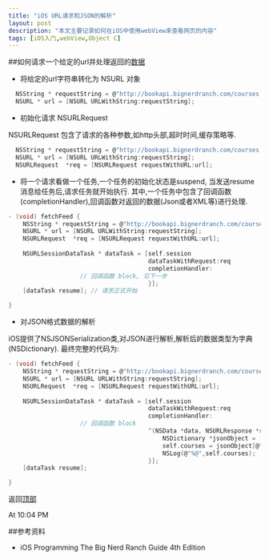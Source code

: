 ```yaml
---
title: "iOS URL请求和JSON的解析"
layout: post
description: "本文主要记录如何在iOS中使用webView来查看网页的内容"
tags: [iOS入门,webView,Object C]
---
```

##如何请求一个给定的url并处理返回的[数据](id:top)

*  将给定的url字符串转化为 NSURL 对象

```c
  NSString * requestString = @"http://bookapi.bignerdranch.com/courses.json";
  NSURL * url = [NSURL URLWithString:requestString];
```

*  初始化请求 NSURLRequest

NSURLRequest 包含了请求的各种参数,如http头部,超时时间,缓存策略等.

```c
  NSString * requestString = @"http://bookapi.bignerdranch.com/courses.json";
  NSURL * url = [NSURL URLWithString:requestString];
  NSURLRequest  *req = [NSURLRequest requestWithURL:url];

```

*  将一个请求看做一个任务,一个任务的初始化状态是suspend, 当发送resume消息给任务后,请求任务就开始执行. 其中,一个任务中包含了回调函数(completionHandler),回调函数对返回的数据(Json或者XML等)进行处理.

```c
- (void) fetchFeed {
    NSString * requestString = @"http://bookapi.bignerdranch.com/courses.json";
    NSURL * url = [NSURL URLWithString:requestString];
    NSURLRequest  *req = [NSURLRequest requestWithURL:url];
    
    NSURLSessionDataTask * dataTask = [self.session
                                       dataTaskWithRequest:req
                                       completionHandler:
					// 回调函数 block, 见下一步
                                       }];
    [dataTask resume]; // 请求正式开始

}
```

* 对JSON格式数据的解析

iOS提供了NSJSONSerialization类,对JSON进行解析,解析后的数据类型为字典(NSDictionary). 最终完整的代码为:

```c
- (void) fetchFeed {
    NSString * requestString = @"http://bookapi.bignerdranch.com/courses.json";
    NSURL * url = [NSURL URLWithString:requestString];
    NSURLRequest  *req = [NSURLRequest requestWithURL:url];
    
    NSURLSessionDataTask * dataTask = [self.session
                                       dataTaskWithRequest:req
                                       completionHandler:
					// 回调函数 block
                                       ^(NSData *data, NSURLResponse *response, NSError *error) { 
                                           NSDictionary *jsonObject = [NSJSONSerialization JSONObjectWithData:data options:0 error:nil];
                                           self.courses = jsonObject[@"courses"];
                                           NSLog(@"%@",self.courses);
                                       }];
    [dataTask resume];

}


```
返回[顶部](#top)

At 10:04 PM

##参考资料
* iOS Programming The Big Nerd Ranch Guide 4th Edition
